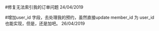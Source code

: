 

#修复无法索引我的订单问题 24/04/2019




#增加user_id 字段，去处理我的预约，虽然直接update member_id 为 user_id 也能实现，但是，还是加吧。 26/04/2019